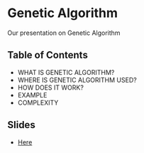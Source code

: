 # Genetic Algorithm
Our presentation on Genetic Algorithm

## Table of Contents
- WHAT IS GENETIC ALGORITHM? 
- WHERE IS GENETIC ALGORITHM USED? 
- HOW DOES IT WORK? 
- EXAMPLE 
- COMPLEXITY

## Slides
- [Here](./GeneticAlgorithm.pdf)